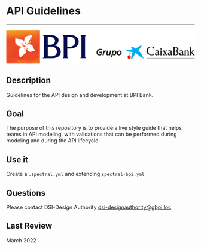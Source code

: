 # API Guidelines

----------------------------------------------------------------------------

<!-- focus: false -->
![Logo_BPI_CxB.png](./images/logo_BPI_CxB.png)

## Description
Guidelines for the API design and development at BPI Bank.

## Goal
The purpose of this repository is to provide a live style guide that helps teams in API modeling, with validations that can be performed during modeling and during the API lifecycle.

## Use it
Create a `.spectral.yml` and extending `spectral-bpi.yml`

## Questions
Please contact DSI-Design Authority <dsi-designauthority@gbpi.loc>

## Last Review
March 2022


